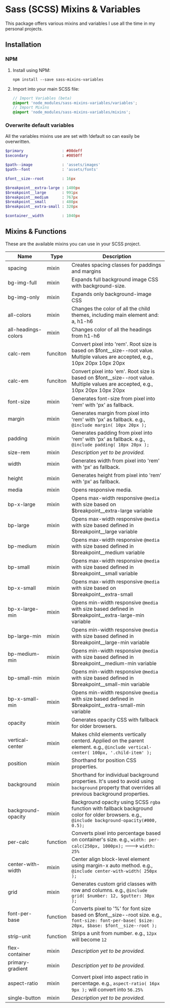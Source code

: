 # Sass (SCSS) Mixins & Variables

This package offers various mixins and variables I use all the time in my personal projects.

## Installation

### NPM

1. Install using NPM:

    `npm install --save sass-mixins-variables`

2. Import into your main SCSS file:

    ```SCSS
    // Import Variables (beta)
    @import 'node_modules/sass-mixins-variables/variables';
    // Import Mixins
    @import 'node_modules/sass-mixins-variables/mixins';
    ```

### Overwrite default variables
All the variables mixins use are set with !default so can easily be overwritten.

```SCSS
$primary                 : #00deff
$secondary               : #0050ff

$path--image             : 'assets/images'
$path--font              : 'assets/fonts'

$font__size--root        : 16px

$breakpoint__extra-large : 1400px
$breakpoint__large       : 991px
$breakpoint__medium      : 767px
$breakpoint__small       : 480px
$breakpoint__extra-small : 320px

$container__width        : 1040px
```

## Mixins & Functions
These are the available mixins you can use in your SCSS project.

Name | Type | Description
------ | ----- | -----
spacing | mixin | Creates spacing classes for paddings and margins
bg-img-full | mixin | Expands full background image CSS with background-size.
bg-img-only | mixin | Expands only background-image CSS
all-colors | mixin | Changes the color of all the child themes, including main element and: a, h1-h6
all-headings-colors | mixin | Changes color of all the headings from h1-h6
calc-rem | funciton | Convert pixel into 'rem'. Root size is based on $font__size--root value. Multiple values are accepted, e.g., 10px 20px 10px 20px
calc-em | funciton | Convert pixel into 'em'. Root size is based on $font__size--root value. Multiple values are accepted, e.g., 10px 20px 10px 20px
font-size | mixin | Generates font-size from pixel into 'rem' with 'px' as fallback.
margin | mixin | Generates margin from pixel into 'rem' with 'px' as fallback. e.g., `@include margin( 10px 20px );`
padding | mixin | Generates padding from pixel into 'rem' with 'px' as fallback. e.g., `@include padding( 10px 20px );`
size-rem | mixin | _Description yet to be provided._
width | mixin | Generates width from pixel into 'rem' with 'px' as fallback.
height | mixin | Generates height from pixel into 'rem' with 'px' as fallback.
media | mixin | Opens responsive media.
bp-x-large | mixin | Opens max-width responsive `@media` with size based on $breakpoint__extra-large variable
bp-large | mixin | Opens max-width responsive `@media` with size based defined in $breakpoint__large variable
bp-medium | mixin | Opens max-width responsive `@media` with size based defined in $breakpoint__medium variable
bp-small | mixin | Opens max-width responsive `@media` with size based defined in $breakpoint__small variable
bp-x-small | mixin | Opens max-width responsive `@media` with size based on $breakpoint__extra-small
bp-x-large-min | mixin | Opens min-width responsive `@media` with size based defined in $breakpoint__extra-large-min variable
bp-large-min | mixin | Opens min-width responsive `@media` with size based defined in $breakpoint__large-min variable
bp-medium-min | mixin | Opens min-width responsive `@media` with size based defined in $breakpoint__medium-min variable
bp-small-min | mixin | Opens min-width responsive `@media` with size based defined in $breakpoint__small-min variable
bp-x-small-min | mixin | Opens min-width responsive `@media` with size based defined in $breakpoint__extra-small-min variable
opacity | mixin | Generates opacity CSS with fallback for older browsers.
vertical-center | mixin | Makes child elements vertically centerd. Applied on the parent element. e.g., `@include vertical-center( 100px, '.child-item' );`
position | mixin | Shorthand for position CSS properties.
background | mixin | Shorthand for individual background properties. It's used to avoid using `background` property that overrides all previous background properties.
background-opacity | mixin | Background opacity using SCSS `rgba` function with fallback background color for older browsers. e.g., `@include background-opacity(#000, 0.5);`
per-calc | function | Converts pixel into percentage based on container's size. e.g., `width: per-calc(250px, 1000px);` ---> `width: 25%`
center-with-width | mixin | Center align block-level element using margin-x auto method. e.g., `@include center-with-width( 250px );`
grid | mixin | Generates custom grid classes with row and columns. e.g., `@include grid( $number: 12, $gutter: 30px );`
font-per-base | function | Converts pixel to '%' for font size based on $font__size--root size. e.g., `font-size: font-per-base( $size: 20px, $base: $font__size--root );`
strip-unit | function | Strips a unit from number. e.g., `12px` will become `12`
flex-container | mixin | _Description yet to be provided._
primary-gradient | mixin | _Description yet to be provided._
aspect-ratio | mixin | Convert pixel into aspect ratio in percentage. e.g., `aspect-ratio( 16px 9px );` will convert into `56.25%`
single-button | mixin | _Description yet to be provided._
